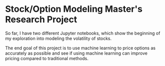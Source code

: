 # Stock/Option Modeling Master's Research Project

So far, I have two different Jupyter notebooks, which show the beginning of my exploration into modeling the volatility of stocks.

The end goal of this project is to use machine learning to price options as accurately as possible and see if using machine learning can improve pricing compared to traditional methods.
